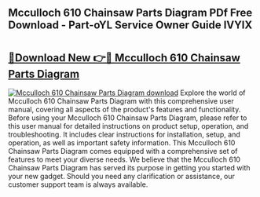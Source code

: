 ## Mcculloch 610 Chainsaw Parts Diagram PDf Free Download - Part-oYL Service Owner Guide IVYIX

# <h2><a href="http://dfsz7a.blite.top/?on=Mcculloch+610+Chainsaw+Parts+Diagram">🔗Download New 👉🔴 Mcculloch 610 Chainsaw Parts Diagram</a></h2>

[![Mcculloch 610 Chainsaw Parts Diagram download](https://i.imgur.com/lujVjoI.png)](http://dfsz7a.blite.top/?on=Mcculloch+610+Chainsaw+Parts+Diagram)
Explore the world of Mcculloch 610 Chainsaw Parts Diagram with this comprehensive user manual, covering all aspects of the product's features and functionality. Before using your Mcculloch 610 Chainsaw Parts Diagram, please refer to this user manual for detailed instructions on product setup, operation, and troubleshooting. It includes clear instructions for installation, setup, and operation, as well as important safety information. This Mcculloch 610 Chainsaw Parts Diagram comes equipped with a comprehensive set of features to meet your diverse needs. We believe that the Mcculloch 610 Chainsaw Parts Diagram has served its purpose in getting you started with your new gadget. Should you need any clarification or assistance, our customer support team is always available.
